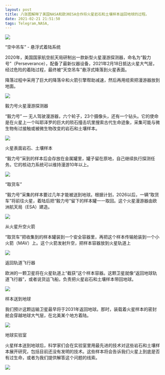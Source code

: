 ```yaml
---
layout: post
title: 八张图解释了美国NASA和欧洲ESA合作将火星岩石和土壤样本运回地球的过程。
date: 2021-02-21 21:51:50
tags: Telegram,NASA,
---
```


![](https://img.imgdb.cn/item/6032678b5f4313ce252f02e6.jpg)

“空中吊车” - 悬浮式着陆系统

2020年，美国国家航空航天局研制出一款新型火星漫游探测器，命名为“毅力号”（Perseverance），配备了最新仪器设备，2021年2月18日抵达火星大气层，经过危险的着陆过程，最终被“天空吊车”悬浮式降落到火星表面。

降落过程中采用了巨大的降落伞和火箭引擎帮助减速，然后再用缆索把漫游器放到地面。

![](https://img.imgdb.cn/item/6032678b5f4313ce252f02eb.jpg)

毅力号火星漫游探测器

“毅力号” — 无人驾驶漫游器，六个轮子，23个摄像头，还有一个钻头。它的使命是在火星上一个叫耶泽罗的巨大的陨石撞击坑里搜索古代生命迹象，采集可能与微生物有过接触或被微生物改变的岩石和土壤样本。

![](https://img.imgdb.cn/item/6032678b5f4313ce252f02f2.jpg)

火星表面岩石、土壤样本

“毅力号”采到的样本后会存放在金属罐里，罐子留在原地，自己继续执行探测任务。它的核动力系统可以维持漫游10年以上。

![](https://img.imgdb.cn/item/6032678b5f4313ce252f02f4.jpg)

“取货车”

“毅力号”采集的样本要过几年才能被送到地球。根据计划，2026以后，一辆“取货车”将前往火星，着陆后把“毅力号”留下的样本罐一一取回。这个火星漫游器由欧洲航天局（ESA）建造。

![](https://img.imgdb.cn/item/6032678b5f4313ce252f02f8.jpg)

从火星升空火箭

“取货车”把收集到的样本罐装到一个安全容器里，再把这个样本传输舱装到一个小火箭（MAV）上。这个火箭发射升空，把样本容器放到火星轨道上

![](https://img.imgdb.cn/item/6032684c5f4313ce252f6118.jpg)

返回轨道飞行器

欧洲的一颗卫星将在火星轨道上“截获”这个样本容器。这颗卫星就像“返回地球轨道飞行器”，或者说货运飞船，负责把火星岩石和土壤样本带回地球。

![](https://img.imgdb.cn/item/6032684c5f4313ce252f611b.jpg)

样本送到地球

我们预计这颗运输卫星最早将于2031年返回地球。那时，装载着火星样本的密封舱会穿越地球大气层，在北美某个地方着陆。

![](https://img.imgdb.cn/item/6032684c5f4313ce252f6123.jpg)

地球实验室

火星样本送到地球后，科学家们会在实验室里用最先进的技术对这些岩石和土壤样本展开研究，包括目前还没有发明的技术。这些样本将会告诉我们火星上到底是否有过生命，或者为我们提供解答这个问题的线索。

![](https://img.imgdb.cn/item/6032684c5f4313ce252f6128.jpg)


